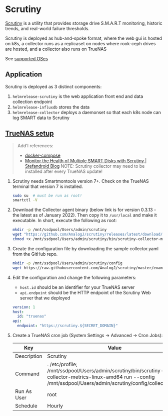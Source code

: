 # Scrutiny

[Scrutiny](https://github.com/AnalogJ/scrutiny) is a utility that provides storage drive S.M.A.R.T monitoring,
historic trends, and real-world failure thresholds.

Scrutiny is deployed as hub-and-spoke format, where the web gui is hosted on k8s,
a collector runs as a replicaset on nodes where rook-ceph drives are hosted,
and a collector also runs on TrueNAS

See [supported OSes](https://github.com/AnalogJ/scrutiny/blob/master/docs/SUPPORTED_NAS_OS.md)

## Application

Scrutiny is deployed as 3 distinct components:

1. `helmrelease-scrutiny` is the web application front end and data collection endpoint
2. `helmrelease-influxdb` stores the data
3. `helmrelease-collector` deploys a daemonset so that each k8s node can log SMART data to Scrutiny

## [TrueNAS setup](https://github.com/AnalogJ/scrutiny/blob/master/docs/INSTALL_HUB_SPOKE.md)

> Add'l references:
>
> - [docker-compose](https://github.com/AnalogJ/scrutiny/blob/master/docker/example.hubspoke.docker-compose.yml)
> - [Monitor the Health of Multiple SMART Disks with Scrutiny | Stefandroid Blog](https://blog.stefandroid.com/2022/01/14/smart-scrutiny.html)
> NOTE: Scrutiny collector may need to be installed after every TrueNAS update!

1. Scrutiny needs Smartmontools version 7+. Check on the TrueNAS terminal that version 7 is installed.

   ```sh
   sudo su  # must be run as root!
   smartctl -V
   ```

2. Download the Collector agent binary (below link is for version 0.3.13 - the latest as of January 2022).
   Then copy it to `/usr/local` and make it executable. In short, execute the following as root:

   <!-- markdownlint-disable MD013-->
   ```sh
   mkdir -p /mnt/ssdpool/Users/admin/scrutiny
   wget "https://github.com/AnalogJ/scrutiny/releases/latest/download/scrutiny-collector-metrics-$(uname | tr "[:upper:]" "[:lower:]")-amd64" -P /mnt/ssdpool/Users/admin/scrutiny/bin
   chmod +x /mnt/ssdpool/Users/admin/scrutiny/bin/scrutiny-collector-metrics-$(uname | tr "[:upper:]" "[:lower:]")-amd64
   ```
   <!-- markdownlint-enable -->

3. Create the configuration file by downloading the sample collector.yaml from the GitHub repo.

   ```sh
   mkdir -p /mnt/ssdpool/Users/admin/scrutiny/config
   wget https://raw.githubusercontent.com/AnalogJ/scrutiny/master/example.collector.yaml -O /mnt/ssdpool/Users/admin/scrutiny/config/collector.yaml
   ```

4. Edit the configuration and change the following parameters:

   - `host.id` should be an identifier for your TrueNAS server
   - `api.endpoint` should be the HTTP endpoint of the Scrutiny Web server that we deployed

   ```yaml
   version: 1
   host:
     id: "truenas"
   api:
     endpoint: "https://scrutiny.${SECRET_DOMAIN}"
   ```

5. Create a TrueNAS cron job (System Settings → Advanced → Cron Jobs):

   | Key | Value |
   |-------------|----------|
   | Description | Scrutiny |
   | Command     | . /etc/profile; /mnt/ssdpool/Users/admin/scrutiny/bin/scrutiny-collector-metrics-linux-amd64 run --config /mnt/ssdpool/Users/admin/scrutiny/config/collector.yaml |
   | Run As User | root |
   | Schedule | Hourly |
